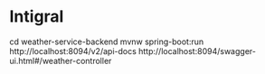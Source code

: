 # Intigral

cd weather-service-backend
mvnw spring-boot:run
http://localhost:8094/v2/api-docs
http://localhost:8094/swagger-ui.html#/weather-controller

